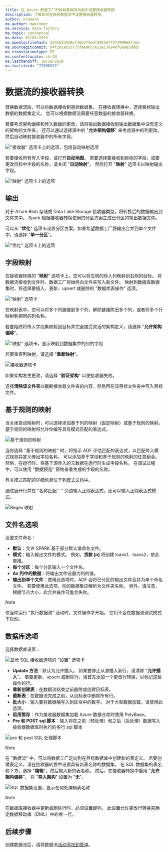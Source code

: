 ```yaml
---
title: 在 Azure 数据工厂的映射数据流功能中设置接收器转换
description: 了解如何在映射数据流中设置接收器转换。
author: kromerm
ms.author: makromer
ms.service: data-factory
ms.topic: conceptual
ms.date: 02/03/2019
ms.openlocfilehash: 124b52d920ef36b373eef895187727499068f3eb
ms.sourcegitcommit: b4f201a633775fee96c7e13e176946f6e0e5dd85
ms.translationtype: MT
ms.contentlocale: zh-CN
ms.lasthandoff: 10/18/2019
ms.locfileid: "72596523"
---
```

# <a name="sink-transformation-for-a-data-flow"></a>数据流的接收器转换



转换数据流后，可以将数据接收到目标数据集。 在接收器转换中，选择目标输出数据的数据集定义。 您可以根据数据流需要任意数量的接收器转换。

若要考虑架构偏移和传入数据的更改，请将输出数据接收到输出数据集中没有定义的架构的文件夹。 还可以通过选择源中的 "**允许架构偏移**" 来考虑源中的列更改。 然后自动映射接收器中的所有字段。

!["接收器" 选项卡上的选项，包括自动映射选项](media/data-flow/sink1.png "接收器1")

若要接收所有传入字段，请打开**自动地图**。 若要选择要接收到目标的字段，或要更改目标中字段的名称，请关闭 "**自动映射**"。 然后打开 "**映射**" 选项卡以映射输出字段。

!["映射" 选项卡上的选项](media/data-flow/sink2.png "接收器2")

## <a name="output"></a>输出 
对于 Azure Blob 存储或 Data Lake Storage 接收器类型，将转换后的数据输出到文件夹中。 Spark 根据接收器转换使用的分区方案生成已分区的输出数据文件。 

可以从 "**优化**" 选项卡设置分区方案。如果希望数据工厂将输出合并到单个文件中，请选择 "**单一分区**"。

!["优化" 选项卡上的选项](media/data-flow/opt001.png "接收器选项")

## <a name="field-mapping"></a>字段映射
在接收器转换的 "**映射**" 选项卡上，您可以将左侧的传入列映射到右侧的目标。 将数据流接收到文件时，数据工厂将始终向文件夹写入新文件。 映射到数据库数据集时，将选择要插入、更新、upsert 或删除的 "数据库表操作" 选项。

!["映射" 选项卡](media/data-flow/sink2.png "接收器")

在映射表中，您可以将多个列链接到多个列，解除链接陈旧多个列，或者将多个行映射到相同的列名称。

若要始终将传入字段集映射到目标并完全接受灵活的架构定义，请选择 "**允许架构偏移**"。

!["映射" 选项卡，显示映射到数据集中的列的字段](media/data-flow/multi1.png "多个选项")

若要重置列映射，请选择 "**重新映射**"。

![接收器选项卡](media/data-flow/sink1.png "接收一个")

如果架构发生更改，请选择 "**验证架构**" 以使接收器失败。

选择**清除该文件夹**以截断接收器文件夹的内容，然后再在该目标文件夹中写入目标文件。

## <a name="rule-based-mapping"></a>基于规则的映射
当关闭自动映射时，可以选择添加基于列的映射（固定映射）或基于规则的映射。 基于规则的映射将允许你编写具有模式匹配的表达式。 

![基于规则的映射](media/data-flow/rules4.png "基于规则的映射")

当你选择 "基于规则的映射" 时，将指示 ADF 评估匹配的表达式，以匹配传入模式规则并定义传出字段名称。 可以添加基于字段和基于规则的映射的任意组合。 然后，在运行时，将基于源传入的元数据在运行时生成字段名称。 在调试过程中，可以使用 "数据预览" 窗格查看生成的字段的名称。

有关模式匹配的详细信息位于[列模式文档](concepts-data-flow-column-pattern.md)中。

通过展开行并在 "名称匹配：" 旁边输入正则表达式，还可以输入正则表达式模式。

![Regex 映射](media/data-flow/scdt1g4.png "Regex 映射")

## <a name="file-name-options"></a>文件名选项

设置文件命名： 

   * **默认**：允许 SPARK 基于部分默认值命名文件。
   * **模式**：输入输出文件的模式。 例如，**贷款 [n]** 将创建 loans1、loans2，依此类推。
   * **每个分区**：每个分区输入一个文件名。
   * **As 列中的数据**：将输出文件设置为列的值。
   * **输出到单个文件**：使用此选项时，ADF 会将已分区的输出文件合并为单个命名文件。 若要使用此选项，你的数据集应解析为文件夹名称。 另外，请注意，根据节点大小，此合并操作可能会失败。

> [!NOTE]
> 仅当你运行 "执行数据流" 活动时，文件操作才开始。 它们不会在数据流调试模式下启动。

## <a name="database-options"></a>数据库选项

选择数据库设置：

![显示 SQL 接收器选项的 "设置" 选项卡](media/data-flow/alter-row2.png "SQL 选项")

* **Update 方法**：默认为允许插入。 如果要停止从源插入新行，请清除 "**允许插入**"。 若要更新、upsert 或删除行，请首先添加一个更改行转换，以标记这些操作的行。 
* **重新创建表**：在数据流结束之前删除或创建目标表。
* **截断表**：在数据流完成之前，从目标表中删除所有行。
* **批大小**：输入要将数据桶写入到区块中的数字。 对于大型数据加载，请使用此选项。 
* **启用暂存**：作为接收器数据集加载 Azure 数据仓库时使用 PolyBase。
* **Pre 和 POST sql 脚本**：输入将在之前（预处理）和之后（后处理）数据写入接收器数据库时执行的多行 sql 脚本

![pre 和 post SQL 处理脚本](media/data-flow/prepost1.png "SQL 处理脚本")

> [!NOTE]
> 在 "数据流" 中，可以将数据工厂定向到在目标数据库中创建新的表定义。 若要创建表定义，请在接收器转换中设置具有新表名称的数据集。 在 SQL 数据集的表名称下方，选择 "**编辑**"，然后输入新的表名称。 然后，在接收器转换中启用 "**允许架构偏移**"。 将 "**导入架构**" 设置为 "**无**"。

![SQL 数据集设置，显示在何处编辑表名称](media/data-flow/dataset2.png "SQL 架构")

> [!NOTE]
> 在数据库接收器中更新或删除行时，必须设置键列。 此设置允许更改行转换来确定数据移动库（DML）中的唯一行。

## <a name="next-steps"></a>后续步骤
创建数据流后，请将数据流[活动添加到管道](concepts-data-flow-overview.md)。
